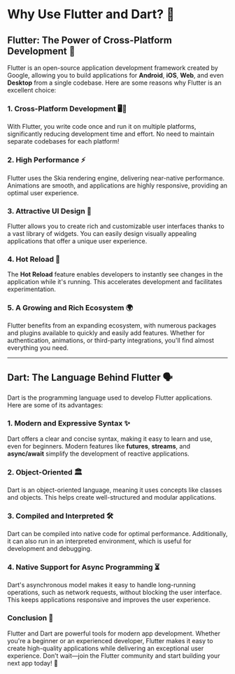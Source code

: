 # Why Use Flutter and Dart? 🌟  

## Flutter: The Power of Cross-Platform Development 🚀  

Flutter is an open-source application development framework created by Google, allowing you to build applications for **Android**, **iOS**, **Web**, and even **Desktop** from a single codebase. Here are some reasons why Flutter is an excellent choice:  

### 1. **Cross-Platform Development 🖥️📱**  
With Flutter, you write code once and run it on multiple platforms, significantly reducing development time and effort. No need to maintain separate codebases for each platform!  

### 2. **High Performance ⚡**  
Flutter uses the Skia rendering engine, delivering near-native performance. Animations are smooth, and applications are highly responsive, providing an optimal user experience.  

### 3. **Attractive UI Design 🎨**  
Flutter allows you to create rich and customizable user interfaces thanks to a vast library of widgets. You can easily design visually appealing applications that offer a unique user experience.  

### 4. **Hot Reload 🔄**  
The **Hot Reload** feature enables developers to instantly see changes in the application while it's running. This accelerates development and facilitates experimentation.  

### 5. **A Growing and Rich Ecosystem 🌍**  
Flutter benefits from an expanding ecosystem, with numerous packages and plugins available to quickly and easily add features. Whether for authentication, animations, or third-party integrations, you'll find almost everything you need.  

---  

## Dart: The Language Behind Flutter 🗣️  

Dart is the programming language used to develop Flutter applications. Here are some of its advantages:  

### 1. **Modern and Expressive Syntax ✨**  
Dart offers a clear and concise syntax, making it easy to learn and use, even for beginners. Modern features like **futures**, **streams**, and **async/await** simplify the development of reactive applications.  

### 2. **Object-Oriented 🏛️**  
Dart is an object-oriented language, meaning it uses concepts like classes and objects. This helps create well-structured and modular applications.  

### 3. **Compiled and Interpreted 🛠️**  
Dart can be compiled into native code for optimal performance. Additionally, it can also run in an interpreted environment, which is useful for development and debugging.  

### 4. **Native Support for Async Programming ⏳**  
Dart's asynchronous model makes it easy to handle long-running operations, such as network requests, without blocking the user interface. This keeps applications responsive and improves the user experience.  

### Conclusion 🎉  
Flutter and Dart are powerful tools for modern app development. Whether you're a beginner or an experienced developer, Flutter makes it easy to create high-quality applications while delivering an exceptional user experience. Don’t wait—join the Flutter community and start building your next app today! 🚀  
